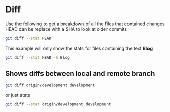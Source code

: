 Diff
===

Use the following to get a breakdown of all the files that contained changes HEAD can be replace with a SHA to look at older commits

```bash
git diff --stat HEAD
```

This example will only show the stats for files containing the text **Blog**

```bash
git diff --stat HEAD -S Blog
```

## Shows diffs between local and remote branch

```bash
git diff origin/development development
```

or just stats

```bash
git diff --stat origin/development development
```
